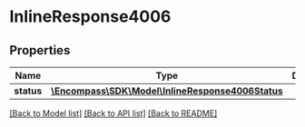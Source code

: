 # InlineResponse4006

## Properties
Name | Type | Description | Notes
------------ | ------------- | ------------- | -------------
**status** | [**\Encompass\SDK\Model\InlineResponse4006Status**](InlineResponse4006Status.md) |  | [optional] 

[[Back to Model list]](../../README.md#documentation-for-models) [[Back to API list]](../../README.md#documentation-for-api-endpoints) [[Back to README]](../../README.md)

